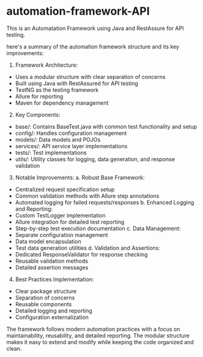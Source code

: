 # automation-framework-API
 This is an Automatation Framework using Java and RestAssure for API testing.

 here's a summary of the automation framework structure and its key improvements:

1. Framework Architecture:
 - Uses a modular structure with clear separation of concerns
 - Built using Java with RestAssured for API testing
 - TestNG as the testing framework
 - Allure for reporting
 - Maven for dependency management

2. Key Components:
 - base/: Contains BaseTest.java with common test functionality and setup
 - config/: Handles configuration management
 - models/: Data models and POJOs
 - services/: API service layer implementations
 - tests/: Test implementations
 - utils/: Utility classes for logging, data generation, and response validation

3. Notable Improvements:
 a. Robust Base Framework:
  - Centralized request specification setup
  - Common validation methods with Allure step annotations
  - Automated logging for failed requests/responses
 b. Enhanced Logging and Reporting:
  - Custom TestLogger implementation
  - Allure integration for detailed test reporting
  - Step-by-step test execution documentation
 c. Data Management:
  - Separate configuration management
  - Data model encapsulation
  - Test data generation utilities
 d. Validation and Assertions:
  - Dedicated ResponseValidator for response checking
  - Reusable validation methods
  - Detailed assertion messages

4. Best Practices Implementation:
- Clear package structure
- Separation of concerns
- Reusable components
- Detailed logging and reporting
- Configuration externalization

The framework follows modern automation practices with a focus on maintainability, reusability, and detailed reporting. The modular structure makes it easy to extend and modify while keeping the code organized and clean.
